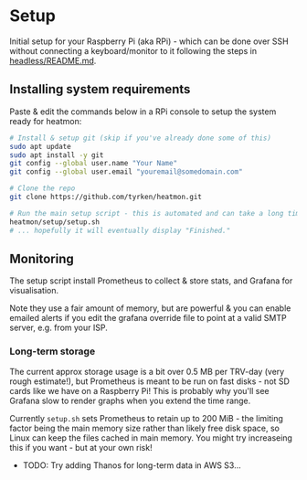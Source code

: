 # Setup

Initial setup for your Raspberry Pi (aka RPi) - which can be done over SSH without connecting a keyboard/monitor to it following the steps in [headless/README.md](headless/README.md).

## Installing system requirements

Paste & edit the commands below in a RPi console to setup the system ready for heatmon:

```bash
# Install & setup git (skip if you've already done some of this)
sudo apt update
sudo apt install -y git
git config --global user.name "Your Name"
git config --global user.email "youremail@somedomain.com"

# Clone the repo
git clone https://github.com/tyrken/heatmon.git

# Run the main setup script - this is automated and can take a long time
heatmon/setup/setup.sh
# ... hopefully it will eventually display "Finished."
```

## Monitoring

The setup script install Prometheus to collect & store stats, and Grafana for visualisation.

Note they use a fair amount of memory, but are powerful & you can enable emailed alerts if you edit the grafana override file to point at a valid SMTP server, e.g. from your ISP.

### Long-term storage

The current approx storage usage is a bit over 0.5 MB per TRV-day (very rough estimate!), but Prometheus is meant
to be run on fast disks - not SD cards like we have on a Raspberry Pi!  This is probably why you'll see Grafana
slow to render graphs when you extend the time range.

Currently `setup.sh` sets Prometheus to retain up to 200 MiB - the limiting factor being the main memory size rather
than likely free disk space, so Linux can keep the files cached in main memory.  You might try increaseing this if
you want - but at your own risk!

* TODO: Try adding Thanos for long-term data in AWS S3...
